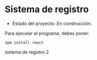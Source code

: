 <h1> Sistema de registro</h1>

- Estado del proyecto: En construcción.

Para ejecutar el programa, debes poner:

```npm install react```

sistema de registro 2
